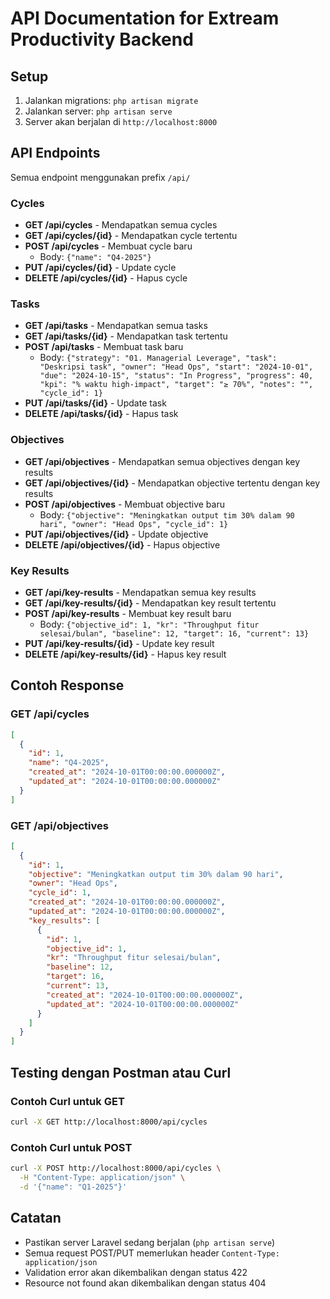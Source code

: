 # API Documentation for Extream Productivity Backend

## Setup
1. Jalankan migrations: `php artisan migrate`
2. Jalankan server: `php artisan serve`
3. Server akan berjalan di `http://localhost:8000`

## API Endpoints

Semua endpoint menggunakan prefix `/api/`

### Cycles
- **GET /api/cycles** - Mendapatkan semua cycles
- **GET /api/cycles/{id}** - Mendapatkan cycle tertentu
- **POST /api/cycles** - Membuat cycle baru
  - Body: `{"name": "Q4-2025"}`
- **PUT /api/cycles/{id}** - Update cycle
- **DELETE /api/cycles/{id}** - Hapus cycle

### Tasks
- **GET /api/tasks** - Mendapatkan semua tasks
- **GET /api/tasks/{id}** - Mendapatkan task tertentu
- **POST /api/tasks** - Membuat task baru
  - Body: `{"strategy": "01. Managerial Leverage", "task": "Deskripsi task", "owner": "Head Ops", "start": "2024-10-01", "due": "2024-10-15", "status": "In Progress", "progress": 40, "kpi": "% waktu high-impact", "target": "≥ 70%", "notes": "", "cycle_id": 1}`
- **PUT /api/tasks/{id}** - Update task
- **DELETE /api/tasks/{id}** - Hapus task

### Objectives
- **GET /api/objectives** - Mendapatkan semua objectives dengan key results
- **GET /api/objectives/{id}** - Mendapatkan objective tertentu dengan key results
- **POST /api/objectives** - Membuat objective baru
  - Body: `{"objective": "Meningkatkan output tim 30% dalam 90 hari", "owner": "Head Ops", "cycle_id": 1}`
- **PUT /api/objectives/{id}** - Update objective
- **DELETE /api/objectives/{id}** - Hapus objective

### Key Results
- **GET /api/key-results** - Mendapatkan semua key results
- **GET /api/key-results/{id}** - Mendapatkan key result tertentu
- **POST /api/key-results** - Membuat key result baru
  - Body: `{"objective_id": 1, "kr": "Throughput fitur selesai/bulan", "baseline": 12, "target": 16, "current": 13}`
- **PUT /api/key-results/{id}** - Update key result
- **DELETE /api/key-results/{id}** - Hapus key result

## Contoh Response

### GET /api/cycles
```json
[
  {
    "id": 1,
    "name": "Q4-2025",
    "created_at": "2024-10-01T00:00:00.000000Z",
    "updated_at": "2024-10-01T00:00:00.000000Z"
  }
]
```

### GET /api/objectives
```json
[
  {
    "id": 1,
    "objective": "Meningkatkan output tim 30% dalam 90 hari",
    "owner": "Head Ops",
    "cycle_id": 1,
    "created_at": "2024-10-01T00:00:00.000000Z",
    "updated_at": "2024-10-01T00:00:00.000000Z",
    "key_results": [
      {
        "id": 1,
        "objective_id": 1,
        "kr": "Throughput fitur selesai/bulan",
        "baseline": 12,
        "target": 16,
        "current": 13,
        "created_at": "2024-10-01T00:00:00.000000Z",
        "updated_at": "2024-10-01T00:00:00.000000Z"
      }
    ]
  }
]
```

## Testing dengan Postman atau Curl

### Contoh Curl untuk GET
```bash
curl -X GET http://localhost:8000/api/cycles
```

### Contoh Curl untuk POST
```bash
curl -X POST http://localhost:8000/api/cycles \
  -H "Content-Type: application/json" \
  -d '{"name": "Q1-2025"}'
```

## Catatan
- Pastikan server Laravel sedang berjalan (`php artisan serve`)
- Semua request POST/PUT memerlukan header `Content-Type: application/json`
- Validation error akan dikembalikan dengan status 422
- Resource not found akan dikembalikan dengan status 404
